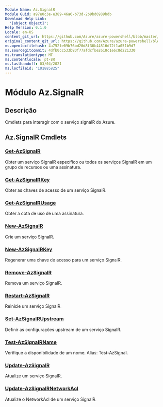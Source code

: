 ```yaml
---
Module Name: Az.SignalR
Module Guid: a97e0c3e-e389-46a6-b73d-2b9bd6909bdb
Download Help Link:
  '[object Object]': 
Help Version: 0.1.0
Locale: en-US
content_git_url: https://github.com/Azure/azure-powershell/blob/master/src/SignalR/SignalR/help/Az.SignalR.md
original_content_git_url: https://github.com/Azure/azure-powershell/blob/master/src/SignalR/SignalR/help/Az.SignalR.md
ms.openlocfilehash: 4a752fe09b76bd20d8f30b44816d72f1a051b9d7
ms.sourcegitcommit: 4dfb0cc533b83f77afdcfbe2618c1e6c8d221330
ms.translationtype: MT
ms.contentlocale: pt-BR
ms.lasthandoff: 03/04/2021
ms.locfileid: "101885825"
---
```

# Módulo Az.SignalR
## Descrição
Cmdlets para interagir com o serviço signalR do Azure.

## Az.SignalR Cmdlets
### [Get-AzSignalR](Get-AzSignalR.md)
Obter um serviço SignalR específico ou todos os serviços SignalR em um grupo de recursos ou uma assinatura.

### [Get-AzSignalRKey](Get-AzSignalRKey.md)
Obter as chaves de acesso de um serviço SignalR.

### [Get-AzSignalRUsage](Get-AzSignalRUsage.md)
Obter a cota de uso de uma assinatura.

### [New-AzSignalR](New-AzSignalR.md)
Crie um serviço SignalR.

### [New-AzSignalRKey](New-AzSignalRKey.md)
Regenerar uma chave de acesso para um serviço SignalR.

### [Remove-AzSignalR](Remove-AzSignalR.md)
Remova um serviço SignalR.

### [Restart-AzSignalR](Restart-AzSignalR.md)
Reinicie um serviço SignalR.

### [Set-AzSignalRUpstream](Set-AzSignalRUpstream.md)
Definir as configurações upstream de um serviço SignalR.

### [Test-AzSignalRName](Test-AzSignalRName.md)
Verifique a disponibilidade de um nome. Alias: Test-AzSignal.

### [Update-AzSignalR](Update-AzSignalR.md)
Atualize um serviço SignalR.

### [Update-AzSignalRNetworkAcl](Update-AzSignalRNetworkAcl.md)
Atualize o NetworkAcl de um serviço SignalR.

